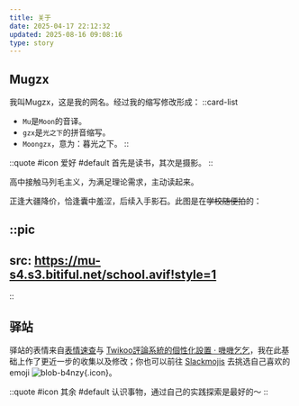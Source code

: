```yaml
---
title: 关于
date: 2025-04-17 22:12:32
updated: 2025-08-16 09:08:16
type: story
---
```


## Mugzx

我叫Mugzx，这是我的网名。经过我的缩写修改形成：
::card-list
- `Mu`是`Moon`的音译。
- `gzx`是`光之下`的拼音缩写。
- `Moongzx`，意为：暮光之下。<!--名字好中二-->
::

::quote
#icon
爱好
#default
首先是读书，其次是摄影。
::

高中接触马列毛主义，为满足理论需求，主动读起来。

正逢大疆降价，恰逢囊中羞涩，后续入手影石。此图是在~~学校随便拍~~的：

::pic
---
src: https://mu-s4.s3.bitiful.net/school.avif!style=1
---
::

## 驿站

驿站的表情来自[表情速查](https://emotion.xiaokang.me/#/emotion/blob)与 [Twikoo評論系統的個性化設置 · 嘰嘰乞乞](https://www.gigigatgat.ca/posts/twikoo-tutorial)，我在此基础上作了更近一步的收集以及修改；你也可以前往 [Slackmojis](https://slackmojis.com) 去挑选自己喜欢的 emoji ![blob-b4nzy](https://mu-s4.s3.bitiful.net/emoji/b4nzy_blob.avif!style=1){.icon}。

::quote
#icon
其余
#default
认识事物，通过自己的实践探索是最好的～
::
